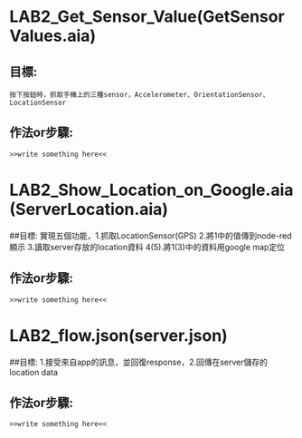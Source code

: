 # LAB2_Get_Sensor_Value(GetSensorValues.aia)
## 目標:
    按下按鈕時，抓取手機上的三種sensor，Accelerometer、OrientationSensor、LocationSensor
    
## 作法or步驟:
    >>write something here<<
    
    
    
# LAB2_Show_Location_on_Google.aia(ServerLocation.aia)
##目標:
    實現五個功能，1.抓取LocationSensor(GPS) 2.將1中的值傳到node-red顯示 3.讀取server存放的location資料 4(5).將1(3)中的資料用google map定位 

## 作法or步驟:
    >>write something here<<
    
    
    
    
# LAB2_flow.json(server.json)
##目標:
    1.接受來自app的訊息，並回復response，2.回傳在server儲存的location data
    
## 作法or步驟:
    >>write something here<<